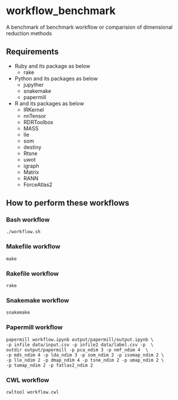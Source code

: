# workflow_benchmark
A benchmark of benchmark workflow or comparision of dimensional reduction methods

## Requirements
- Ruby and its package as below
  - rake
- Python and its packages as below
  - jupyther
  - snakemake
  - papermill
- R and its packages as below
	- IRKernel
	- nnTensor
	- RDRToolbox
	- MASS
	- lle
	- som
	- destiny
	- Rtsne
	- uwot
	- igraph
	- Matrix
	- RANN
	- ForceAtlas2

## How to perform these workflows
### Bash workflow

```{bash}
./workflow.sh
```

### Makefile workflow

```{bash}
make
```

### Rakefile workflow

```{bash}
rake
```

### Snakemake workflow

```{bash}
snakemake
```

### Papermill workflow

```{bash}
papermill workflow.ipynb output/papermill/output.ipynb \
-p infile data/input.csv -p infile2 data/label.csv -p  \
outdir output/papermill -p pca_ndim 3 -p nmf_ndim 4  \
-p mds_ndim 4 -p lda_ndim 3 -p som_ndim 2 -p isomap_ndim 2 \
-p lle_ndim 2 -p dmap_ndim 4 -p tsne_ndim 2 -p umap_ndim 2 \
-p tumap_ndim 2 -p fatlas2_ndim 2
```

### CWL workflow

```{bash}
cwltool workflow.cwl
```
